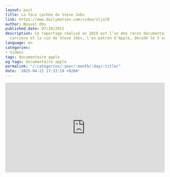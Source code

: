 ```yaml
---
layout: post
title: La face cachée de Steve Jobs
link: https://www.dailymotion.com/video/xlja7d
author: Nouvel Obs
published_date: 07/10/2011
description: Ce reportage réalisé en 2010 est l’un des rares documentaires sur la
  carrière et la vie de Steve Jobs, l’ex-patron d’Apple, décédé le 5 octobre 2011.
language: en
categories:
- Vidéos
tags: documentaire apple
og-tags: documentaire apple
permalink: "/:categories/:year/:month/:day/:title/"
date: '2025-04-21 17:33:19 +0200'
---
```


<div style="position:relative;padding-bottom:56.25%;height:0;overflow:hidden;">
  <iframe src="https://geo.dailymotion.com/player.html?video=xlja7d"
    style="width:100%; height:100%; position:absolute; left:0px; top:0px; overflow:hidden; border:none;"
    allowfullscreen
    title="Dailymotion Video Player"
    allow="web-share">
  </iframe>
</div>